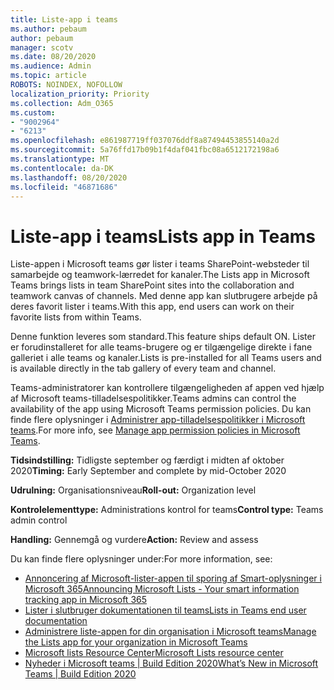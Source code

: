 ```yaml
---
title: Liste-app i teams
ms.author: pebaum
author: pebaum
manager: scotv
ms.date: 08/20/2020
ms.audience: Admin
ms.topic: article
ROBOTS: NOINDEX, NOFOLLOW
localization_priority: Priority
ms.collection: Adm_O365
ms.custom:
- "9002964"
- "6213"
ms.openlocfilehash: e861987719ff037076ddf8a87494453855140a2d
ms.sourcegitcommit: 5a76ffd17b09b1f4daf041fbc08a6512172198a6
ms.translationtype: MT
ms.contentlocale: da-DK
ms.lasthandoff: 08/20/2020
ms.locfileid: "46871686"
---
```

# <a name="lists-app-in-teams"></a><span data-ttu-id="2a4b5-102">Liste-app i teams</span><span class="sxs-lookup"><span data-stu-id="2a4b5-102">Lists app in Teams</span></span>

<span data-ttu-id="2a4b5-103">Liste-appen i Microsoft teams gør lister i teams SharePoint-websteder til samarbejde og teamwork-lærredet for kanaler.</span><span class="sxs-lookup"><span data-stu-id="2a4b5-103">The Lists app in Microsoft Teams brings lists in team SharePoint sites into the collaboration and teamwork canvas of channels.</span></span> <span data-ttu-id="2a4b5-104">Med denne app kan slutbrugere arbejde på deres favorit lister i teams.</span><span class="sxs-lookup"><span data-stu-id="2a4b5-104">With this app, end users can work on their favorite lists from within Teams.</span></span>  

<span data-ttu-id="2a4b5-105">Denne funktion leveres som standard.</span><span class="sxs-lookup"><span data-stu-id="2a4b5-105">This feature ships default ON.</span></span> <span data-ttu-id="2a4b5-106">Lister er forudinstalleret for alle teams-brugere og er tilgængelige direkte i fane galleriet i alle teams og kanaler.</span><span class="sxs-lookup"><span data-stu-id="2a4b5-106">Lists is pre-installed for all Teams users and is available directly in the tab gallery of every team and channel.</span></span>  

<span data-ttu-id="2a4b5-107">Teams-administratorer kan kontrollere tilgængeligheden af appen ved hjælp af Microsoft teams-tilladelsespolitikker.</span><span class="sxs-lookup"><span data-stu-id="2a4b5-107">Teams admins can control the availability of the app using Microsoft Teams permission policies.</span></span> <span data-ttu-id="2a4b5-108">Du kan finde flere oplysninger i [Administrer app-tilladelsespolitikker i Microsoft teams](https://docs.microsoft.com/microsoftteams/teams-app-permission-policies).</span><span class="sxs-lookup"><span data-stu-id="2a4b5-108">For more info, see [Manage app permission policies in Microsoft Teams](https://docs.microsoft.com/microsoftteams/teams-app-permission-policies).</span></span>

<span data-ttu-id="2a4b5-109">**Tidsindstilling:** Tidligste september og færdigt i midten af oktober 2020</span><span class="sxs-lookup"><span data-stu-id="2a4b5-109">**Timing:** Early September and complete by mid-October 2020</span></span>  

<span data-ttu-id="2a4b5-110">**Udrulning:** Organisationsniveau</span><span class="sxs-lookup"><span data-stu-id="2a4b5-110">**Roll-out:** Organization level</span></span>  

<span data-ttu-id="2a4b5-111">**Kontrolelementtype:**  Administrations kontrol for teams</span><span class="sxs-lookup"><span data-stu-id="2a4b5-111">**Control type:**  Teams admin control</span></span>  

<span data-ttu-id="2a4b5-112">**Handling:**  Gennemgå og vurdere</span><span class="sxs-lookup"><span data-stu-id="2a4b5-112">**Action:**  Review and assess</span></span>

<span data-ttu-id="2a4b5-113">Du kan finde flere oplysninger under:</span><span class="sxs-lookup"><span data-stu-id="2a4b5-113">For more information, see:</span></span> 

- [<span data-ttu-id="2a4b5-114">Annoncering af Microsoft-lister-appen til sporing af Smart-oplysninger i Microsoft 365</span><span class="sxs-lookup"><span data-stu-id="2a4b5-114">Announcing Microsoft Lists - Your smart information tracking app in Microsoft 365</span></span>](https://techcommunity.microsoft.com/t5/microsoft-365-blog/announcing-microsoft-lists-your-smart-information-tracking-app/ba-p/1372233)
- [<span data-ttu-id="2a4b5-115">Lister i slutbruger dokumentationen til teams</span><span class="sxs-lookup"><span data-stu-id="2a4b5-115">Lists in Teams end user documentation</span></span>](https://support.microsoft.com/office/get-started-with-lists-in-microsoft-taeams-c971e46b-b36c-491b-9c35-efeddd0297db)
- [<span data-ttu-id="2a4b5-116">Administrere liste-appen for din organisation i Microsoft teams</span><span class="sxs-lookup"><span data-stu-id="2a4b5-116">Manage the Lists app for your organization in Microsoft Teams</span></span>](https://docs.microsoft.com/microsoftteams/manage-lists-app)
- [<span data-ttu-id="2a4b5-117">Microsoft lists Resource Center</span><span class="sxs-lookup"><span data-stu-id="2a4b5-117">Microsoft Lists resource center</span></span>](https://aka.ms/MSLists)
- [<span data-ttu-id="2a4b5-118">Nyheder i Microsoft teams | Build Edition 2020</span><span class="sxs-lookup"><span data-stu-id="2a4b5-118">What’s New in Microsoft Teams | Build Edition 2020</span></span>](https://techcommunity.microsoft.com/t5/microsoft-teams-blog/what-s-new-in-microsoft-teams-build-edition-2020/ba-p/1394224)